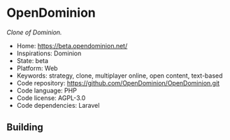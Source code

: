 # OpenDominion

_Clone of Dominion._

- Home: https://beta.opendominion.net/
- Inspirations: Dominion
- State: beta
- Platform: Web
- Keywords: strategy, clone, multiplayer online, open content, text-based
- Code repository: https://github.com/OpenDominion/OpenDominion.git
- Code language: PHP
- Code license: AGPL-3.0
- Code dependencies: Laravel

## Building
